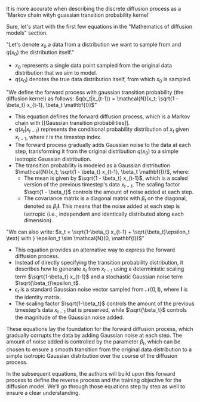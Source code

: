 It is more accurate when describing the discrete diffusion process as a 'Markov chain wityh guassian transition probability kernel'

Sure, let's start with the first few equations in the "Mathematics of diffusion models" section.

"Let's denote $x_0$ a data from a distribution we want to sample from and $q(x_0)$ the distribution itself."

- $x_0$ represents a single data point sampled from the original data distribution that we aim to model.
- $q(x_0)$ denotes the true data distribution itself, from which $x_0$ is sampled.

"We define the forward process with gaussian transition probability (the diffusion kernel) as follows:
$q(x_t|x_{t-1}) = \mathcal{N}(x_t; \sqrt{1 - \beta_t} x_{t-1}, \beta_t \mathbf{I})$"

- This equation defines the forward diffusion process, which is a Markov chain with [[Gaussian transition probabilities]].
- $q(x_t|x_{t-1})$ represents the conditional probability distribution of $x_t$ given $x_{t-1}$, where $t$ is the timestep index.
- The forward process gradually adds Gaussian noise to the data at each step, transforming it from the original distribution $q(x_0)$ to a simple isotropic Gaussian distribution.
- The transition probability is modeled as a Gaussian distribution $\mathcal{N}(x_t; \sqrt{1 - \beta_t} x_{t-1}, \beta_t \mathbf{I})$, where:
  - The mean is given by $\sqrt{1 - \beta_t} x_{t-1}$, which is a scaled version of the previous timestep's data $x_{t-1}$. The scaling factor $\sqrt{1 - \beta_t}$ controls the amount of noise added at each step.
  - The covariance matrix is a diagonal matrix with $\beta_t$ on the diagonal, denoted as $\beta_t \mathbf{I}$. This means that the noise added at each step is isotropic (i.e., independent and identically distributed along each dimension).

"We can also write: $x_t = \sqrt{1-\beta_t} x_{t-1} + \sqrt{\beta_t}\epsilon_t \text{ with } \epsilon_t \sim \mathcal{N}(0, \mathbf{I})$"

- This equation provides an alternative way to express the forward diffusion process.
- Instead of directly specifying the transition probability distribution, it describes how to generate $x_t$ from $x_{t-1}$ using a deterministic scaling term $\sqrt{1-\beta_t} x_{t-1}$ and a stochastic Gaussian noise term $\sqrt{\beta_t}\epsilon_t$.
- $\epsilon_t$ is a standard Gaussian noise vector sampled from $\mathcal{N}(0, \mathbf{I})$, where $\mathbf{I}$ is the identity matrix.
- The scaling factor $\sqrt{1-\beta_t}$ controls the amount of the previous timestep's data $x_{t-1}$ that is preserved, while $\sqrt{\beta_t}$ controls the magnitude of the Gaussian noise added.

These equations lay the foundation for the forward diffusion process, which gradually corrupts the data by adding Gaussian noise at each step. The amount of noise added is controlled by the parameter $\beta_t$, which can be chosen to ensure a smooth transition from the original data distribution to a simple isotropic Gaussian distribution over the course of the diffusion process.

In the subsequent equations, the authors will build upon this forward process to define the reverse process and the training objective for the diffusion model. We'll go through those equations step by step as well to ensure a clear understanding.
